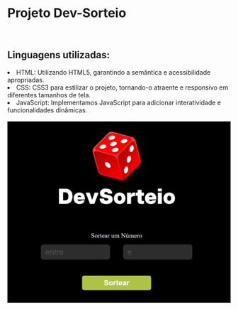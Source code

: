 <h1>Projeto Dev-Sorteio</h1>
<br>
<h2>Linguagens utilizadas:</h2>
<lo>
  <li>HTML: Utilizando HTML5, garantindo a semântica e acessibilidade apropriadas.</li>
  <li>CSS: CSS3 para estilizar o projeto, tornando-o atraente e responsivo em diferentes tamanhos de tela.</li>
  <li>JavaScript: Implementamos JavaScript para adicionar interatividade e funcionalidades dinâmicas.</li>
</lo>
<br>
<img src="https://github.com/Josetelma/Projeto-Dev-Sorteio/blob/main/assets/DEV%20SORTEIO.PNG?raw=true"/>

